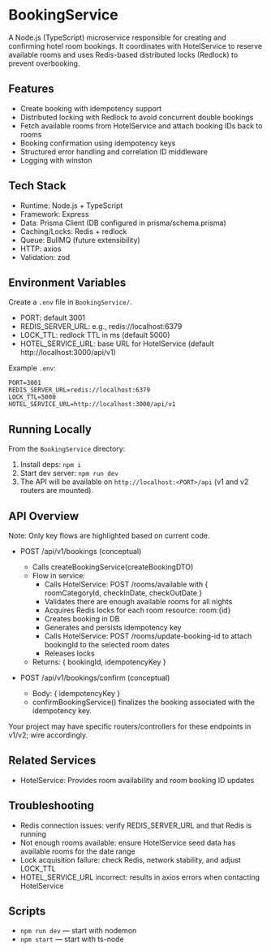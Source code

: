 # BookingService

A Node.js (TypeScript) microservice responsible for creating and confirming hotel room bookings. It coordinates with HotelService to reserve available rooms and uses Redis-based distributed locks (Redlock) to prevent overbooking.

## Features
- Create booking with idempotency support
- Distributed locking with Redlock to avoid concurrent double bookings
- Fetch available rooms from HotelService and attach booking IDs back to rooms
- Booking confirmation using idempotency keys
- Structured error handling and correlation ID middleware
- Logging with winston

## Tech Stack
- Runtime: Node.js + TypeScript
- Framework: Express
- Data: Prisma Client (DB configured in prisma/schema.prisma)
- Caching/Locks: Redis + redlock
- Queue: BullMQ (future extensibility)
- HTTP: axios
- Validation: zod

## Environment Variables
Create a `.env` file in `BookingService/`.

- PORT: default 3001
- REDIS_SERVER_URL: e.g., redis://localhost:6379
- LOCK_TTL: redlock TTL in ms (default 5000)
- HOTEL_SERVICE_URL: base URL for HotelService (default http://localhost:3000/api/v1)

Example `.env`:
```
PORT=3001
REDIS_SERVER_URL=redis://localhost:6379
LOCK_TTL=5000
HOTEL_SERVICE_URL=http://localhost:3000/api/v1
```

## Running Locally
From the `BookingService` directory:

1. Install deps: `npm i`
2. Start dev server: `npm run dev`
3. The API will be available on `http://localhost:<PORT>/api` (v1 and v2 routers are mounted).

## API Overview
Note: Only key flows are highlighted based on current code.

- POST /api/v1/bookings (conceptual)
  - Calls createBookingService(createBookingDTO)
  - Flow in service:
    - Calls HotelService: POST /rooms/available with { roomCategoryId, checkInDate, checkOutDate }
    - Validates there are enough available rooms for all nights
    - Acquires Redis locks for each room resource: room:{id}
    - Creates booking in DB
    - Generates and persists idempotency key
    - Calls HotelService: POST /rooms/update-booking-id to attach bookingId to the selected room dates
    - Releases locks
  - Returns: { bookingId, idempotencyKey }

- POST /api/v1/bookings/confirm (conceptual)
  - Body: { idempotencyKey }
  - confirmBookingService() finalizes the booking associated with the idempotency key.

Your project may have specific routers/controllers for these endpoints in v1/v2; wire accordingly.

## Related Services
- HotelService: Provides room availability and room booking ID updates

## Troubleshooting
- Redis connection issues: verify REDIS_SERVER_URL and that Redis is running
- Not enough rooms available: ensure HotelService seed data has available rooms for the date range
- Lock acquisition failure: check Redis, network stability, and adjust LOCK_TTL
- HOTEL_SERVICE_URL incorrect: results in axios errors when contacting HotelService

## Scripts
- `npm run dev` — start with nodemon
- `npm start` — start with ts-node
